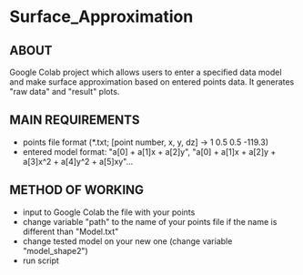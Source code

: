 # Surface_Approximation

## ABOUT
Google Colab project which allows users to enter a specified data model and make surface approximation
based on entered points data. It generates "raw data" and "result" plots.

## MAIN REQUIREMENTS
* points file format (*.txt; [point number, x, y, dz] -> 1	0.5	0.5	-119.3) 
* entered model format: "a[0] + a[1]x + a[2]y", "a[0] + a[1]x + a[2]y + a[3]x^2 + a[4]y^2 + a[5]xy"...

## METHOD OF WORKING
* input to Google Colab the file with your points 
* change variable "path" to the name of your points file if the name is different than "Model.txt"
* change tested model on your new one (change variable "model_shape2")
* run script
